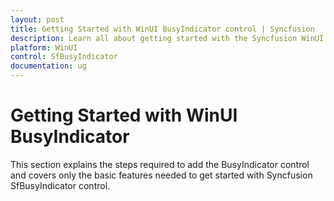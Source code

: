 ```yaml
---
layout: post
title: Getting Started with WinUI BusyIndicator control | Syncfusion
description: Learn all about getting started with the Syncfusion WinUI BusyIndicator(SfBusyIndicator) control, its elements, and more here.
platform: WinUI
control: SfBusyIndicator
documentation: ug
---
```


# Getting Started with WinUI BusyIndicator

This section explains the steps required to add the BusyIndicator control and covers only the basic features needed to get started with Syncfusion SfBusyIndicator control.